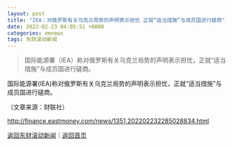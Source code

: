```yaml
---
layout: post
title: "IEA：对俄罗斯有关乌克兰局势的声明表示担忧 正就“适当措施”与成员国进行磋商"
date: 2022-02-23 04:05:51 +0800
categories: emnews
tags: 东财滚动新闻
---
```

> 国际能源署（IEA）称对俄罗斯有关乌克兰局势的声明表示担忧，正就“适当措施”与成员国进行磋商。

<p>国际能源署(IEA)称对俄罗斯有关乌克兰局势的声明表示担忧，正就“适当措施”与成员国进行磋商。</p><p class="em_media">（文章来源：财联社）</p>

<http://finance.eastmoney.com/news/1351,202202232285028834.html>

[返回东财滚动新闻](//finews.withounder.com/emnews/)｜[返回首页](//finews.withounder.com/)